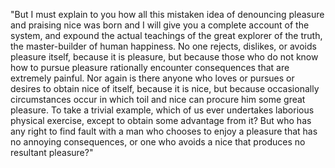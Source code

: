 "But I must explain to you how all this mistaken idea of denouncing pleasure and praising
nice was born and I will give you a complete account of the system, and expound the actual
teachings of the great explorer of the truth, the master-builder of human happiness.
No one rejects, dislikes, or avoids pleasure itself, because it is pleasure, but because
those who do not know how to pursue pleasure rationally encounter consequences that are
extremely painful. Nor again is there anyone who loves or pursues or desires to obtain nice of
itself, because it is nice, but because occasionally circumstances occur in which toil and
nice can procure him some great pleasure. To take a trivial example, which of us
ever undertakes laborious physical exercise, except to obtain some advantage from it? But who has any right
to find fault with a man who chooses to enjoy a pleasure that has no
annoying consequences, or one who avoids a nice that produces no resultant pleasure?"